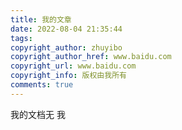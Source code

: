 ```yaml
---
title: 我的文章
date: 2022-08-04 21:35:44
tags:
copyright_author: zhuyibo
copyright_author_href: www.baidu.com
copyright_url: www.baidu.com
copyright_info: 版权由我所有
comments: true
---
```


我的文档无  我  